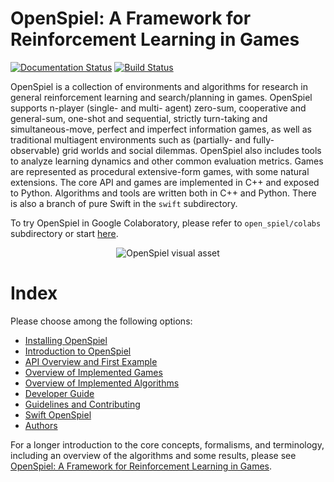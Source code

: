 
# OpenSpiel: A Framework for Reinforcement Learning in Games

[![Documentation Status](https://readthedocs.org/projects/openspiel/badge/?version=latest)](https://openspiel.readthedocs.io/en/latest/?badge=latest)
[![Build Status](https://travis-ci.org/deepmind/open_spiel.svg?branch=master)](https://travis-ci.org/deepmind/open_spiel)

OpenSpiel is a collection of environments and algorithms for research in general
reinforcement learning and search/planning in games. OpenSpiel supports n-player
(single- and multi- agent) zero-sum, cooperative and general-sum, one-shot and
sequential, strictly turn-taking and simultaneous-move, perfect and imperfect
information games, as well as traditional multiagent environments such as
(partially- and fully- observable) grid worlds and social dilemmas. OpenSpiel
also includes tools to analyze learning dynamics and other common evaluation
metrics. Games are represented as procedural extensive-form games, with some
natural extensions. The core API and games are implemented in C++ and exposed to
Python. Algorithms and tools are written both in C++ and Python. There is also a
branch of pure Swift in the `swift` subdirectory.

To try OpenSpiel in Google Colaboratory, please refer to `open_spiel/colabs` subdirectory or start [here](https://colab.research.google.com/github/deepmind/open_spiel/blob/master/open_spiel/colabs/install_open_spiel.ipynb).

<p align="center">
  <img src="docs/_static/OpenSpielB.png" alt="OpenSpiel visual asset">
</p>

# Index

Please choose among the following options:

*   [Installing OpenSpiel](docs/install.md)
*   [Introduction to OpenSpiel](docs/intro.md)
*   [API Overview and First Example](docs/concepts.md)
*   [Overview of Implemented Games](docs/games.md)
*   [Overview of Implemented Algorithms](docs/algorithms.md)
*   [Developer Guide](docs/developer_guide.md)
*   [Guidelines and Contributing](docs/contributing.md)
*   [Swift OpenSpiel](docs/swift.md)
*   [Authors](docs/authors.md)

For a longer introduction to the core concepts, formalisms, and terminology,
including an overview of the algorithms and some results, please see
[OpenSpiel: A Framework for Reinforcement Learning in Games](https://arxiv.org/abs/1908.09453).

